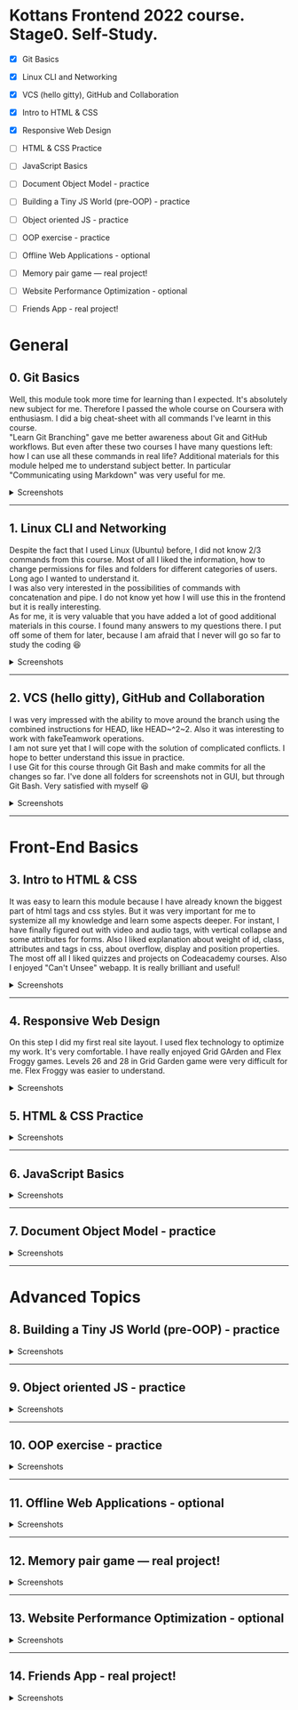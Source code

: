 # Kottans Frontend 2022 course. Stage0. Self-Study.

- [x] Git Basics
- [x] Linux CLI and Networking
- [x] VCS (hello gitty), GitHub and Collaboration

- [x] Intro to HTML & CSS
- [x] Responsive Web Design
- [ ] HTML & CSS Practice
- [ ] JavaScript Basics
- [ ] Document Object Model - practice

- [ ] Building a Tiny JS World (pre-OOP) - practice
- [ ] Object oriented JS - practice
- [ ] OOP exercise - practice
- [ ] Offline Web Applications - optional
- [ ] Memory pair game — real project!
- [ ] Website Performance Optimization - optional
- [ ] Friends App - real project!

# General

## **0.** Git Basics
Well, this module took more time for learning than I expected. It's absolutely new subject for me. Therefore I passed the whole course on Coursera with enthusiasm.
I did a big cheat-sheet with all commands I've learnt in this course.  
"Learn Git Branching" gave me better awareness about Git and GitHub workflows.
But even after these two courses I have many questions left: how I can use all these commands in real life?
Additional materials for this module helped me to understand subject better. In particular "Communicating using Markdown" was very useful for me.
<details><summary>Screenshots</summary>
<p>

![Course Certificate](https://github.com/irynaDemydenko/kottans-frontend/blob/8cca00eb4588522f0c57b1a43aff57630bcbe4c7/task_git_collaboration/Coursera%20ZD5HTUWCA5DC_page-0001.jpg)

![Screenshot 1 from Learn Git Branching course done](https://github.com/irynaDemydenko/kottans-frontend/blob/8cca00eb4588522f0c57b1a43aff57630bcbe4c7/task_git_github/gitbasics_1.JPG)

![Screenshot 2 from Learn Git Branching course done](https://github.com/irynaDemydenko/kottans-frontend/blob/8cca00eb4588522f0c57b1a43aff57630bcbe4c7/task_git_github/gitbasics_2.JPG)

</p>
</details>

---

## **1.** Linux CLI and Networking
Despite the fact that I used Linux (Ubuntu) before, I did not know 2/3 commands from this course. Most of all I liked the information, how to change permissions for files and folders for different categories of users. Long ago I wanted to understand it.  
I was also very interested in the possibilities of commands with concatenation and pipe. I do not know yet how I will use this in the frontend but it is really interesting.  
As for me, it is very valuable that you have added a lot of good additional materials in this course. I found many answers to my questions there. I put off some of them for later, because I am afraid that I never will go so far to study the coding :laughing:

<details><summary>Screenshots</summary>
<p>

![Screenshots of answers](https://github.com/irynaDemydenko/kottans-frontend/blob/33fef7193fc436f5ba4105a76212f20ea1ec89fe/task_linux_cli/Linux-quize.jpg)
</p>
</details>

---

## **2.** VCS (hello gitty), GitHub and Collaboration
I was very impressed with the ability to move around the branch using the combined instructions for HEAD, like HEAD~^2~2. Also it was interesting to work with fakeTeamwork operations.  
I am not sure yet that I will cope with the solution of complicated conflicts. I hope to better understand this issue in practice.  
I use Git for this course through Git Bash and make commits for all the changes so far. I've done all folders for screenshots not in GUI, but through Git Bash. Very satisfied with myself :laughing:
<details><summary>Screenshots</summary>
<p>

![Course Certificate](https://github.com/irynaDemydenko/kottans-frontend/blob/8cca00eb4588522f0c57b1a43aff57630bcbe4c7/task_git_collaboration/Coursera%20ZD5HTUWCA5DC_page-0001.jpg)

![Screenshot 3 from Learn Git Branching course done](https://github.com/irynaDemydenko/kottans-frontend/blob/67f1d66e5ecbb9ceb459e17aed0e88cc5768827d/task_git_collaboration/push-master.jpg)

![Screenshot 4 from Learn Git Branching course done](https://github.com/irynaDemydenko/kottans-frontend/blob/67f1d66e5ecbb9ceb459e17aed0e88cc5768827d/task_git_collaboration/push-master2.jpg)





</p>
</details>

---

# Front-End Basics
## **3.** Intro to HTML & CSS
It was easy to learn this module because I have already known the biggest part of html tags and css styles. But it was very important for me to systemize all my knowledge and learn some aspects deeper. For instant, I have finally figured out with video and audio tags, with vertical collapse and some attributes for forms. Also I liked explanation about weight of id, class, attributes and tags in css, about overflow, display and position properties. The most off all I liked quizzes and projects on Codeacademy courses. Also I enjoyed "Can't Unsee" webapp. It is really brilliant and useful!
<details><summary>Screenshots</summary>
<p>

![screenshot about the end of the course 1](https://github.com/irynaDemydenko/kottans-frontend/blob/0e080a3e5ecd9704e88eb2f9c2ee7ab539b2c7f0/task_html_css_intro/week1.jpg)

![screenshot about the end of the course 2](https://github.com/irynaDemydenko/kottans-frontend/blob/0e080a3e5ecd9704e88eb2f9c2ee7ab539b2c7f0/task_html_css_intro/week2.jpg)

![HTML Codeacadamy sertificate](https://github.com/irynaDemydenko/kottans-frontend/blob/0e080a3e5ecd9704e88eb2f9c2ee7ab539b2c7f0/task_html_css_intro/html-codeacadamy.png)

![CSS Codeacadamy sertificate](https://github.com/irynaDemydenko/kottans-frontend/blob/0e080a3e5ecd9704e88eb2f9c2ee7ab539b2c7f0/task_html_css_intro/css-codeacadamy.png)

</p>
</details>

---

## **4.** Responsive Web Design
On this step I did my first real site layout. I used flex technology to optimize my work. It's very comfortable.
I have really enjoyed Grid GArden and Flex Froggy games.
Levels 26 and 28 in Grid Garden game were very difficult for me. Flex Froggy was easier to understand.
<details><summary>Screenshots</summary>
<p>

![screenshot about Froggy game (flex)](https://github.com/irynaDemydenko/kottans-frontend/blob/b993a79a8d0295c6d0081a0cfd77fa4a70eae431/task_responsive_web_design/froggy.jpg)

![screenshot about Froggy game (flex)](https://github.com/irynaDemydenko/kottans-frontend/blob/a2e295b2ebb654c88f3130f931f83c070b9d0423/task_responsive_web_design/grid-garden.png)
</p>
</details>

## **5.** HTML & CSS Practice
<details><summary>Screenshots</summary></details>

---

## **6.** JavaScript Basics
<details><summary>Screenshots</summary></details>

---

## **7.** Document Object Model - practice
<details><summary>Screenshots</summary></details>

---

# Advanced Topics
## **8.** Building a Tiny JS World (pre-OOP) - practice
<details><summary>Screenshots</summary></details>

---

## **9.** Object oriented JS - practice
<details><summary>Screenshots</summary></details>

---

## **10.** OOP exercise - practice
<details><summary>Screenshots</summary></details>

---

## **11.** Offline Web Applications - optional
<details><summary>Screenshots</summary></details>

---

## **12.** Memory pair game — real project!
<details><summary>Screenshots</summary></details>

---

## **13.** Website Performance Optimization - optional
<details><summary>Screenshots</summary></details>

---

## **14.** Friends App - real project!
<details><summary>Screenshots</summary></details>
